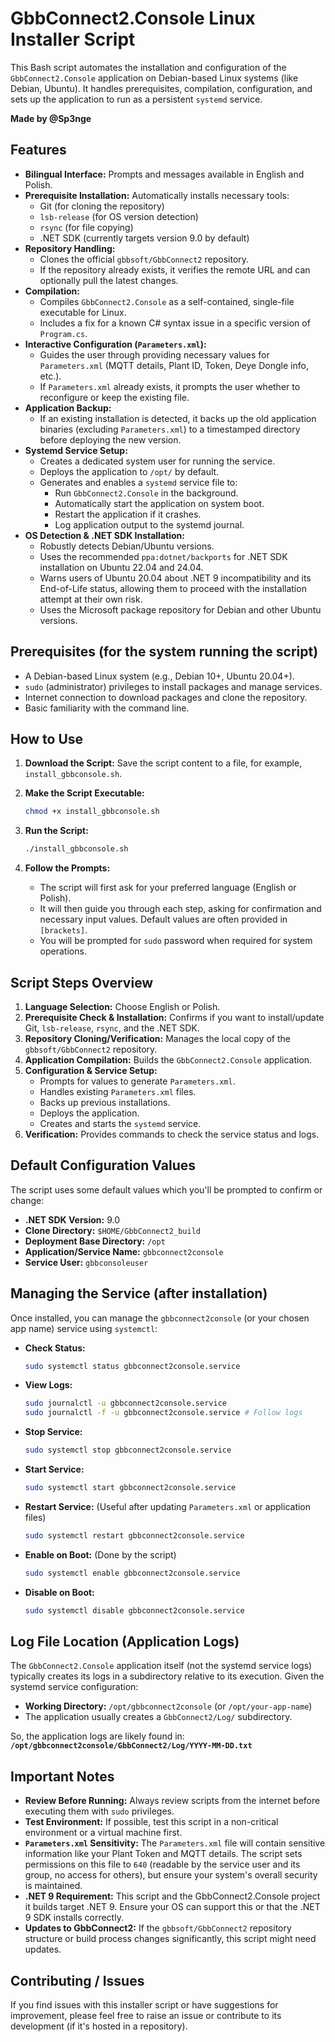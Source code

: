 # GbbConnect2.Console Linux Installer Script

This Bash script automates the installation and configuration of the `GbbConnect2.Console` application on Debian-based Linux systems (like Debian, Ubuntu). It handles prerequisites, compilation, configuration, and sets up the application to run as a persistent `systemd` service.

**Made by @Sp3nge**

## Features

*   **Bilingual Interface:** Prompts and messages available in English and Polish.
*   **Prerequisite Installation:** Automatically installs necessary tools:
    *   Git (for cloning the repository)
    *   `lsb-release` (for OS version detection)
    *   `rsync` (for file copying)
    *   .NET SDK (currently targets version 9.0 by default)
*   **Repository Handling:**
    *   Clones the official `gbbsoft/GbbConnect2` repository.
    *   If the repository already exists, it verifies the remote URL and can optionally pull the latest changes.
*   **Compilation:**
    *   Compiles `GbbConnect2.Console` as a self-contained, single-file executable for Linux.
    *   Includes a fix for a known C# syntax issue in a specific version of `Program.cs`.
*   **Interactive Configuration (`Parameters.xml`):**
    *   Guides the user through providing necessary values for `Parameters.xml` (MQTT details, Plant ID, Token, Deye Dongle info, etc.).
    *   If `Parameters.xml` already exists, it prompts the user whether to reconfigure or keep the existing file.
*   **Application Backup:**
    *   If an existing installation is detected, it backs up the old application binaries (excluding `Parameters.xml`) to a timestamped directory before deploying the new version.
*   **Systemd Service Setup:**
    *   Creates a dedicated system user for running the service.
    *   Deploys the application to `/opt/` by default.
    *   Generates and enables a `systemd` service file to:
        *   Run `GbbConnect2.Console` in the background.
        *   Automatically start the application on system boot.
        *   Restart the application if it crashes.
        *   Log application output to the systemd journal.
*   **OS Detection & .NET SDK Installation:**
    *   Robustly detects Debian/Ubuntu versions.
    *   Uses the recommended `ppa:dotnet/backports` for .NET SDK installation on Ubuntu 22.04 and 24.04.
    *   Warns users of Ubuntu 20.04 about .NET 9 incompatibility and its End-of-Life status, allowing them to proceed with the installation attempt at their own risk.
    *   Uses the Microsoft package repository for Debian and other Ubuntu versions.

## Prerequisites (for the system running the script)

*   A Debian-based Linux system (e.g., Debian 10+, Ubuntu 20.04+).
*   `sudo` (administrator) privileges to install packages and manage services.
*   Internet connection to download packages and clone the repository.
*   Basic familiarity with the command line.

## How to Use

1.  **Download the Script:**
    Save the script content to a file, for example, `install_gbbconsole.sh`.

2.  **Make the Script Executable:**
    ```bash
    chmod +x install_gbbconsole.sh
    ```

3.  **Run the Script:**
    ```bash
    ./install_gbbconsole.sh
    ```

4.  **Follow the Prompts:**
    *   The script will first ask for your preferred language (English or Polish).
    *   It will then guide you through each step, asking for confirmation and necessary input values. Default values are often provided in `[brackets]`.
    *   You will be prompted for `sudo` password when required for system operations.

## Script Steps Overview

1.  **Language Selection:** Choose English or Polish.
2.  **Prerequisite Check & Installation:** Confirms if you want to install/update Git, `lsb-release`, `rsync`, and the .NET SDK.
3.  **Repository Cloning/Verification:** Manages the local copy of the `gbbsoft/GbbConnect2` repository.
4.  **Application Compilation:** Builds the `GbbConnect2.Console` application.
5.  **Configuration & Service Setup:**
    *   Prompts for values to generate `Parameters.xml`.
    *   Handles existing `Parameters.xml` files.
    *   Backs up previous installations.
    *   Deploys the application.
    *   Creates and starts the `systemd` service.
6.  **Verification:** Provides commands to check the service status and logs.

## Default Configuration Values

The script uses some default values which you'll be prompted to confirm or change:

*   **.NET SDK Version:** 9.0
*   **Clone Directory:** `$HOME/GbbConnect2_build`
*   **Deployment Base Directory:** `/opt`
*   **Application/Service Name:** `gbbconnect2console`
*   **Service User:** `gbbconsoleuser`

## Managing the Service (after installation)

Once installed, you can manage the `gbbconnect2console` (or your chosen app name) service using `systemctl`:

*   **Check Status:**
    ```bash
    sudo systemctl status gbbconnect2console.service
    ```
*   **View Logs:**
    ```bash
    sudo journalctl -u gbbconnect2console.service
    sudo journalctl -f -u gbbconnect2console.service # Follow logs
    ```
*   **Stop Service:**
    ```bash
    sudo systemctl stop gbbconnect2console.service
    ```
*   **Start Service:**
    ```bash
    sudo systemctl start gbbconnect2console.service
    ```
*   **Restart Service:** (Useful after updating `Parameters.xml` or application files)
    ```bash
    sudo systemctl restart gbbconnect2console.service
    ```
*   **Enable on Boot:** (Done by the script)
    ```bash
    sudo systemctl enable gbbconnect2console.service
    ```
*   **Disable on Boot:**
    ```bash
    sudo systemctl disable gbbconnect2console.service
    ```

## Log File Location (Application Logs)

The `GbbConnect2.Console` application itself (not the systemd service logs) typically creates its logs in a subdirectory relative to its execution. Given the systemd service configuration:

*   **Working Directory:** `/opt/gbbconnect2console` (or `/opt/your-app-name`)
*   The application usually creates a `GbbConnect2/Log/` subdirectory.

So, the application logs are likely found in:
**`/opt/gbbconnect2console/GbbConnect2/Log/YYYY-MM-DD.txt`**

## Important Notes

*   **Review Before Running:** Always review scripts from the internet before executing them with `sudo` privileges.
*   **Test Environment:** If possible, test this script in a non-critical environment or a virtual machine first.
*   **`Parameters.xml` Sensitivity:** The `Parameters.xml` file will contain sensitive information like your Plant Token and MQTT details. The script sets permissions on this file to `640` (readable by the service user and its group, no access for others), but ensure your system's overall security is maintained.
*   **.NET 9 Requirement:** This script and the GbbConnect2.Console project it builds target .NET 9. Ensure your OS can support this or that the .NET 9 SDK installs correctly.
*   **Updates to GbbConnect2:** If the `gbbsoft/GbbConnect2` repository structure or build process changes significantly, this script might need updates.

## Contributing / Issues

If you find issues with this installer script or have suggestions for improvement, please feel free to raise an issue or contribute to its development (if it's hosted in a repository).
